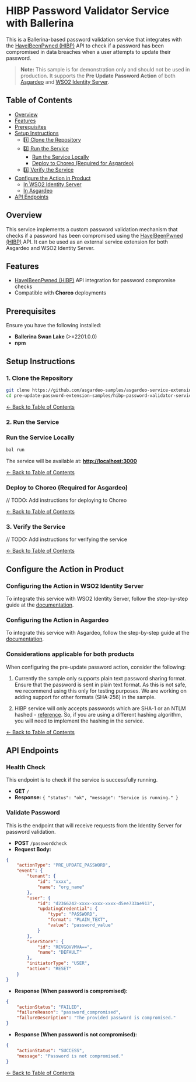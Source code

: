 # HIBP Password Validator Service with Ballerina

This is a Ballerina-based password validation service that integrates with the [HaveIBeenPwned (HIBP)](https://haveibeenpwned.com/) API to check if a password has been compromised in data breaches when a user attempts to update their password.

> **Note:** This sample is for demonstration only and should not be used in production. It supports the **Pre Update Password Action** of both [Asgardeo](https://console.asgardeo.io/) and [WSO2 Identity Server](https://wso2.com/identity-server/).

## Table of Contents
- [Overview](#overview)
- [Features](#features)
- [Prerequisites](#prerequisites)
- [Setup Instructions](#setup-instructions)
  - [1️⃣ Clone the Repository](#1-clone-the-repository)
  - [2️⃣ Run the Service](#2-run-the-service)
    - [Run the Service Locally](#run-the-service-locally)
    - [Deploy to Choreo (Required for Asgardeo)](#deploy-to-choreo-required-for-asgardeo)
  - [3️⃣ Verify the Service](#3-verify-the-service)
- [Configure the Action in Product](#configure-the-action-in-product)
  - [In WSO2 Identity Server](#configuring-the-action-in-wso2-identity-server)
  - [In Asgardeo](#configuring-the-action-in-asgardeo)
- [API Endpoints](#api-endpoints)

## Overview
This service implements a custom password validation mechanism that checks if a password has been compromised using the [HaveIBeenPwned (HIBP)](https://haveibeenpwned.com/) API. It can be used as an external service extension for both Asgardeo and WSO2 Identity Server.

## Features
- [HaveIBeenPwned (HIBP)](https://haveibeenpwned.com/) API integration for password compromise checks
- Compatible with **Choreo** deployments

## Prerequisites
Ensure you have the following installed:
- **Ballerina Swan Lake** (>=2201.0.0)
- **npm**

## Setup Instructions

### 1. Clone the Repository
```bash
git clone https://github.com/asgardeo-samples/asgardeo-service-extension-samples.git
cd pre-update-password-extension-samples/hibp-password-validator-service-ballerina
```

[← Back to Table of Contents](#table-of-contents)

### 2. Run the Service

### Run the Service Locally

```bash
bal run
```

The service will be available at: **[http://localhost:3000](http://localhost:3000)**

[← Back to Table of Contents](#table-of-contents)

### Deploy to Choreo (Required for Asgardeo)
// TODO: Add instructions for deploying to Choreo


[← Back to Table of Contents](#table-of-contents)

### 3. Verify the Service
// TODO: Add instructions for verifying the service

[← Back to Table of Contents](#table-of-contents)

## Configure the Action in Product

### Configuring the Action in WSO2 Identity Server
To integrate this service with WSO2 Identity Server, follow the step-by-step guide at the [documentation](https://is.docs.wso2.com/en/next/guides/service-extensions/pre-flow-extensions/pre-update-password-action/).

### Configuring the Action in Asgardeo
To integrate this service with Asgardeo, follow the step-by-step guide at the [documentation](https://wso2.com/asgardeo/docs/guides/service-extensions/pre-flow-extensions/pre-update-password-action/).

### Considerations applicable for both products

When configuring the pre-update password action, consider the following:

1. Currently the sample only supports plain text password sharing format. Ensure that the password is sent in plain text format. As this is not safe, we recommend using this only for testing purposes. We are working on adding support for other formats (SHA-256) in the sample.

2. HIBP service will only accepts passwords which are SHA-1 or an NTLM hashed - [reference](https://haveibeenpwned.com/API/v3#SearchingPwnedPasswordsByRange). So, if you are using a different hashing algorithm, you will need to implement the hashing in the service.

[← Back to Table of Contents](#table-of-contents)

## API Endpoints

### **Health Check**

This endpoint is to check if the service is successfully running.

- **GET** `/`
- **Response:** `{ "status": "ok", "message": "Service is running." }`

### **Validate Password**

This is the endpoint that will receive requests from the Identity Server for password validation.

- **POST** `/passwordcheck`
- **Request Body:**

```json
{
    "actionType": "PRE_UPDATE_PASSWORD",
    "event": {
        "tenant": {
            "id": "xxxx",
            "name": "org_name"
        },
        "user": {
            "id": "d2366242-xxxx-xxxx-xxxx-d5ee733ae913",
            "updatingCredential": {
                "type": "PASSWORD",
                "format": "PLAIN_TEXT",
                "value": "password_value"
            }
        },
        "userStore": {
            "id": "REVGQVVMVA==",
            "name": "DEFAULT"
        },
        "initiatorType": "USER",
        "action": "RESET"
    }
}
```

- **Response (When password is compromised):**

```json
{
    "actionStatus": "FAILED",
    "failureReason": "password_compromised",
    "failureDescription": "The provided password is compromised."
}
```
- **Response (When password is not compromised):**

```json
{
    "actionStatus": "SUCCESS",
    "message": "Password is not compromised."
}
```

[← Back to Table of Contents](#table-of-contents)